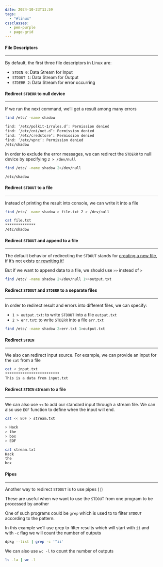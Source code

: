 ```yaml
---
date: 2024-10-23T13:59
tags:
  - "#linux"
cssclasses:
  - pen-purple
  - page-grid
---
```

#### File Descriptors
***
By default, the first three file descriptors in Linux are:
- `STDIN 0`: Data Stream for Input
- `STDOUT 1`: Data Stream for Output
- `STDERR 2`: Data Stream for error occurring

#### Redirect `STDERR` to null device
***
If we run the next command, we’ll get a result among many errors

```bash
find /etc/ -name shadow 
```

```bash
find: ‘/etc/polkit-1/rules.d’: Permission denied
find: ‘/etc/cni/net.d’: Permission denied
find: ‘/etc/credstore’: Permission denied
find: ‘/etc/vpnc’: Permission denied
/etc/shadow
```

In order to exclude the error messages, we can redirect the `STDERR` to null device by specifying `2 > /dev/null`

```bash
find /etc/ -name shadow 2>/dev/null
```

```bash
/etc/shadow
```

#### Redirect `STDOUT` to a file
***
Instead of printing the result into console, we can write it into a file

```bash
find /etc/ -name shadow > file.txt 2 > /dev/null
```

```bash
cat file.txt
**************
/etc/shadow
```

#### Redirect `STDOUT` and append to a file
***
The default behavior of redirecting the `STDOUT` stands for <u>creating a new file</u>, if it’s not exists <u>or rewriting it</u>! 

But if we want to append data to a file, we should use `>>` instead of `>`

```bash
find /etc/ -name shadow 2>/dev/null 1>>output.txt
```

#### Redirect `STDOUT` and `STDERR` to a separate files
***
In order to redirect result and errors into different files, we can specify:
- `1 > output.txt`: to write `STDOUT` into a file `output.txt`
- `2 > err.txt`: to write `STDERR` into a file `err.txt`

```bash
find /etc/ -name shadow 2>err.txt 1>output.txt
```

#### Redirect `STDIN`
***
We also can redirect input source. For example, we can provide an input for the `cat` from a file

```bash
cat < input.txt
*************************
This is a data from input.txt
```

#### Redirect `STDIN` stream to a file
***
We can also use `<<` to add our standard input through a stream file. We can also use `EOF` function to define when the input will end.

```bash
cat << EOF > stream.txt
```

```bash
> Hack
> the
> box
> EOF
```

```bash
cat stream.txt
Hack
the
box
```

#### Pipes
***
Another way to redirect `STDOUT` is to use pipes (`|`)

These are useful when we want to use the `STDOUT` from one program to be processed by another

One of such programs could be `grep` which is used to to filter `STDOUT` according to the pattern. 

In this example we’ll use grep to filter results which will start with `ii` and with `-c` flag we will count the number of outputs

```bash
dpkg --list | grep -c '^ii'
```

We can also use `wc -l` to count the number of outputs
```bash
ls -la | wc -l
```
